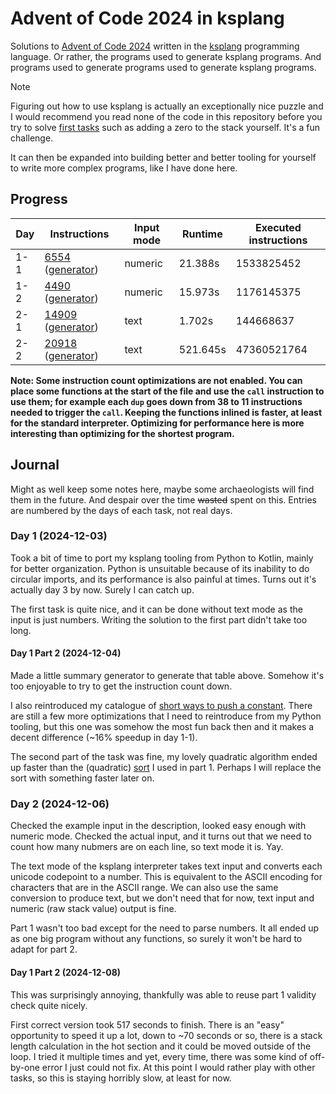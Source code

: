 # Advent of Code 2024 in ksplang

Solutions to [Advent of Code 2024](https://adventofcode.com/2024/) written in
the [ksplang](https://github.com/ksp/ksplang) programming language. Or rather, the programs used to generate
ksplang programs. And programs used to generate programs used to generate ksplang programs.


> [!NOTE]
> Figuring out how to use ksplang is actually an exceptionally nice puzzle and I would recommend you read none
> of the code in this repository before you try to solve [first tasks](https://github.com/ksp/ksplang/blob/master/ksplang_en.md#tasks)
> such as adding a zero to the stack yourself. It's a fun challenge.
> 
> It can then be expanded into building better and better tooling for yourself
> to write more complex programs, like I have done here.


## Progress

| Day | Instructions                                                                                    | Input mode | Runtime  | Executed instructions |
|-----|-------------------------------------------------------------------------------------------------|------------|----------|-----------------------|
| 1-1 | [6554](/ksplang/1-1.ksplang) ([generator](/aoc/src/main/kotlin/cz/sejsel/ksplang/aoc/Day1.kt))  | numeric    | 21.388s  | 1533825452            |
| 1-2 | [4490](/ksplang/1-2.ksplang) ([generator](/aoc/src/main/kotlin/cz/sejsel/ksplang/aoc/Day1.kt))  | numeric    | 15.973s  | 1176145375            |
| 2-1 | [14909](/ksplang/2-1.ksplang) ([generator](/aoc/src/main/kotlin/cz/sejsel/ksplang/aoc/Day2.kt)) | text       | 1.702s   | 144668637             |
| 2-2 | [20918](/ksplang/2-2.ksplang) ([generator](/aoc/src/main/kotlin/cz/sejsel/ksplang/aoc/Day2.kt)) | text       | 521.645s | 47360521764           |

**Note: Some instruction count optimizations are not enabled. You can place some functions at the start of the file and use
the `call` instruction to use them; for example each `dup` goes down from 38 to 11 instructions needed to trigger the `call`.
Keeping the functions inlined is faster, at least for the standard interpreter. Optimizing for performance here is more
interesting than optimizing for the shortest program.**

## Journal

Might as well keep some notes here, maybe some archaeologists will find them in the future.
And despair over the time ~~wasted~~ spent on this. Entries are numbered by the days of each task, not real days.

### Day 1 (2024-12-03)
Took a bit of time to port my ksplang tooling from Python to Kotlin, mainly for better organization.
Python is unsuitable because of its inability to do circular imports, and its performance is
also painful at times. Turns out it's actually day 3 by now. Surely I can catch up.

The first task is quite nice, and it can be done without text mode as the input is just numbers.
Writing the solution to the first part didn't take too long.

#### Day 1 Part 2 (2024-12-04)
Made a little summary generator to generate that table above. Somehow it's too enjoyable
to try to get the instruction count down.

I also reintroduced my catalogue of [short ways to push a constant](gen/src/main/resources/short_pushes.txt).
There are still a few more optimizations that I need to reintroduce from my Python tooling, but this one
was somehow the most fun back then and it makes a decent difference (~16% speedup in day 1-1).

The second part of the task was fine, my lovely quadratic algorithm ended up faster than
the (quadratic) [sort](https://arxiv.org/abs/2110.01111) I used in part 1. Perhaps I will replace the sort
with something faster later on.

### Day 2 (2024-12-06)

Checked the example input in the description, looked easy enough with numeric mode. Checked the actual input,
and it turns out that we need to count how many nubmers are on each line, so text mode it is. Yay.

The text mode of the ksplang interpreter takes text input and converts each unicode codepoint to a number.
This is equivalent to the ASCII encoding for characters that are in the ASCII range. We can also use the same
conversion to produce text, but we don't need that for now, text input and numeric (raw stack value) output is fine.

Part 1 wasn't too bad except for the need to parse numbers. It all ended up as one big program without
any functions, so surely it won't be hard to adapt for part 2.

#### Day 1 Part 2 (2024-12-08)

This was surprisingly annoying, thankfully was able to reuse part 1 validity check quite nicely.

First correct version took 517 seconds to finish. There is an "easy" opportunity to speed it up a lot,
down to ~70 seconds or so, there is a stack length calculation in the hot section and it could be moved outside of the
loop.
I tried it multiple times and yet, every time, there was some kind of off-by-one error I just could not fix.
At this point I would rather play with other tasks, so this is staying horribly slow, at least for now.
